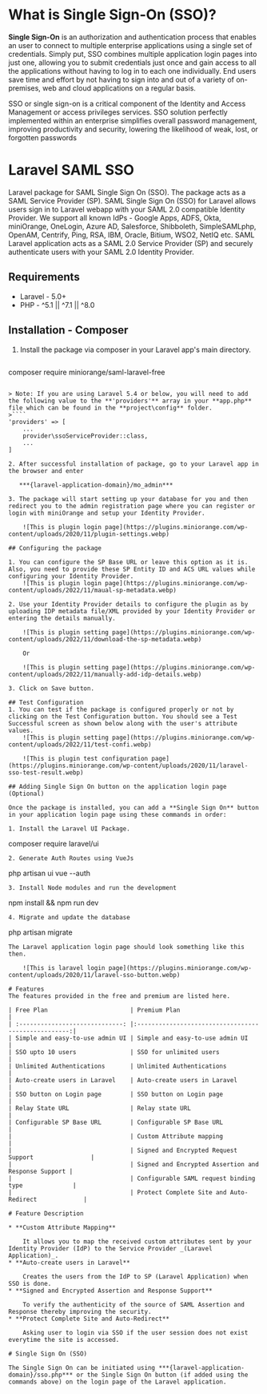 # What is Single Sign-On (SSO)?
**Single Sign-On** is an authorization and authentication process that enables an user to connect to multiple enterprise applications using a single set of credentials. Simply put, SSO combines multiple application login pages into just one, allowing you to submit credentials just once and gain access to all the applications without having to log in to each one individually. End users save time and effort by not having to sign into and out of a variety of on-premises, web and cloud applications on a regular basis.

SSO or single sign-on is a critical component of the Identity and Access Management or access privileges services. SSO solution perfectly implemented within an enterprise simplifies overall password management, improving productivity and security, lowering the likelihood of weak, lost, or forgotten passwords

# Laravel SAML SSO 
Laravel package for SAML Single Sign On (SSO). 
The package acts as a SAML Service Provider (SP). 
SAML Single Sign On (SSO) for Laravel allows users sign in to Laravel webapp with your SAML 2.0 compatible Identity Provider. 
We support all known IdPs - Google Apps, ADFS, Okta, miniOrange, OneLogin, Azure AD, Salesforce, Shibboleth, SimpleSAMLphp, OpenAM, Centrify, Ping, RSA, IBM, Oracle, Bitium, WSO2, NetIQ etc. SAML Laravel application acts as a SAML 2.0 Service Provider (SP) and securely authenticate users with your SAML 2.0 Identity Provider.

## Requirements
* Laravel - 5.0+
* PHP - ^5.1 || ^7.1 || ^8.0

## Installation - Composer
1. Install the package via composer in your Laravel app's main directory.
    ```
composer require miniorange/saml-laravel-free
```

> Note: If you are using Laravel 5.4 or below, you will need to add the following value to the **'providers'** array in your **app.php** file which can be found in the **project\config** folder.
>````
'providers' => [
    ...
    provider\ssoServiceProvider::class,
    ...
]

2. After successful installation of package, go to your Laravel app in the browser and enter

   ***{laravel-application-domain}/mo_admin***

3. The package will start setting up your database for you and then redirect you to the admin registration page where you can register or login with miniOrange and setup your Identity Provider.

    ![This is plugin login page](https://plugins.miniorange.com/wp-content/uploads/2020/11/plugin-settings.webp)
    
## Configuring the package

1. You can configure the SP Base URL or leave this option as it is.
Also, you need to provide these SP Entity ID and ACS URL values while configuring your Identity Provider.
    ![This is plugin login page](https://plugins.miniorange.com/wp-content/uploads/2022/11/maual-sp-metadata.webp)
    
2. Use your Identity Provider details to configure the plugin as by uploading IDP metadata file/XML provided by your Identity Provider or entering the details manually.
    
    ![This is plugin setting page](https://plugins.miniorange.com/wp-content/uploads/2022/11/download-the-sp-metadata.webp)
    
    Or
    
    ![This is plugin setting page](https://plugins.miniorange.com/wp-content/uploads/2022/11/manually-add-idp-details.webp)

3. Click on Save button.
    
## Test Configuration
1. You can test if the package is configured properly or not by clicking on the Test Configuration button. You should see a Test Successful screen as shown below along with the user's attribute values.
    ![This is plugin setting page](https://plugins.miniorange.com/wp-content/uploads/2022/11/test-confi.webp)

    ![This is plugin test configuration page](https://plugins.miniorange.com/wp-content/uploads/2020/11/laravel-sso-test-result.webp)
    
## Adding Single Sign On button on the application login page (Optional)

Once the package is installed, you can add a **Single Sign On** button in your application login page using these commands in order:

1. Install the Laravel UI Package.
````
composer require laravel/ui
````
2. Generate Auth Routes using VueJs
````
php artisan ui vue --auth
````
3. Install Node modules and run the development
````
npm install && npm run dev
````
4. Migrate and update the database
````
php artisan migrate 
````
The Laravel application login page should look something like this then.

    ![This is laravel login page](https://plugins.miniorange.com/wp-content/uploads/2020/11/laravel-sso-button.webp)

# Features
The features provided in the free and premium are listed here.

| Free Plan                       | Premium Plan                                        |
| :-----------------------------: |:---------------------------------------------------:|
| Simple and easy-to-use admin UI | Simple and easy-to-use admin UI                     |
| SSO upto 10 users               | SSO for unlimited users                             |
| Unlimited Authentications       | Unlimited Authentications                           |
| Auto-create users in Laravel    | Auto-create users in Laravel                        |
| SSO button on Login page        | SSO button on Login page                            |
| Relay State URL                 | Relay state URL                                     |
| Configurable SP Base URL        | Configurable SP Base URL                            |
|                                 | Custom Attribute mapping                            |
|                                 | Signed and Encrypted Request Support                |
|                                 | Signed and Encrypted Assertion and Response Support |
|                                 | Configurable SAML request binding type              |
|                                 | Protect Complete Site and Auto-Redirect             |

# Feature Description

* **Custom Attribute Mapping**

    It allows you to map the received custom attributes sent by your Identity Provider (IdP) to the Service Provider _(Laravel Application)_.
* **Auto-create users in Laravel**

    Creates the users from the IdP to SP (Laravel Application) when SSO is done.
* **Signed and Encrypted Assertion and Response Support**

    To verify the authenticity of the source of SAML Assertion and Response thereby improving the security.
* **Protect Complete Site and Auto-Redirect**

    Asking user to login via SSO if the user session does not exist everytime the site is accessed.

# Single Sign On (SSO)

The Single Sign On can be initiated using ***{laravel-application-domain}/sso.php*** or the Single Sign On button (if added using the commands above) on the login page of the Laravel application.